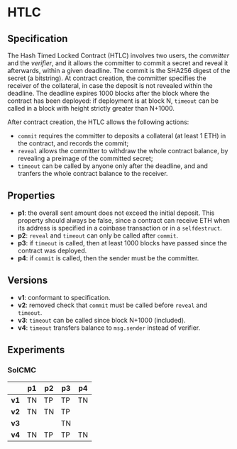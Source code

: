 # HTLC

## Specification
The Hash Timed Locked Contract (HTLC) involves two users, the *committer* and the *verifier*,
and it allows the committer to commit a secret and reveal it afterwards, within a given deadline.
The commit is the SHA256 digest of the secret (a bitstring).
At contract creation, the committer specifies the receiver of the collateral, 
in case the deposit is not revealed within the deadline.
The deadline expires 1000 blocks after the block where the contract has been deployed:
if deployment is at block N, `timeout` can be called in a block with height strictly greater
than N+1000.

After contract creation, the HTLC allows the following actions:
- `commit` requires the committer to deposits a collateral (at least 1 ETH) in the contract,
and records the commit;
- `reveal` allows the committer to withdraw the whole contract balance,
  by revealing a preimage of the committed secret;
- `timeout` can be called by anyone only after the deadline, and
  and tranfers the whole contract balance to the receiver.


## Properties

- **p1**: the overall sent amount does not exceed the initial deposit.
  This property should always be false, since a contract can receive ETH
  when its address is specified in a coinbase transaction or in a `selfdestruct`.
- **p2**: `reveal` and `timeout` can only be called after `commit`.
- **p3**: if `timeout` is called, then at least 1000 blocks have passed since the contract was deployed.
- **p4**: if `commit` is called, then the sender must be the committer.


## Versions

- **v1**: conformant to specification.
- **v2**: removed check that `commit` must be called before `reveal` and `timeout`.
- **v3**: `timeout` can be called since block N+1000 (included).
- **v4**: `timeout` transfers balance to `msg.sender` instead of verifier.


## Experiments

### SolCMC

|        | **p1** | **p2** | **p3** | **p4** |
| ------ | ------ | ------ |--------|--------|
| **v1** | TN     | TP     | TP     | TN     |
| **v2** | TN     | TN     | TP     |        |
| **v3** |        |        | TN     |        |
| **v4** | TN     | TP     | TP     | TN     |
